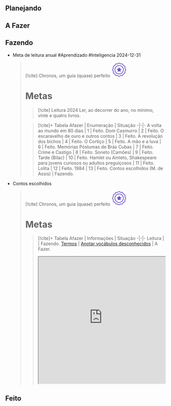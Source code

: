 ## Planejando

## A Fazer

## Fazendo
- Meta de leitura anual #Aprendizado #Inteligencia 2024-12-31  
  > [!cite] Chronos, um guia (quase) perfeito
  > ![image](.attachments/82ae44a5a3265e69e717c2f342cb1a202786882c.svg) 
  > # Metas
  > > [!cite] Leitura 2024
  > > Ler, ao decorrer do ano, no mínimo, vinte e quatro livros.
  > 
  > >  [!cite]+ Tabela
  > >  Afazer | Enumeração | Situação
  > > -|-|-
  > > A volta ao mundo em 80 dias | 1 | Feito.
  > > Dom Casmurro | 2 | Feito.
  > > O escaravelho de ouro e outros contos | 3 | Feito.
  > > A revolução dos bichos | 4 | Feito.
  > > O Cortiço | 5 | Feito.
  > > A mão e a luva | 6 | Feito.
  > > Memórias Póstumas de Brás Cubas | 7 | Feito.
  > > Crime e Castigo | 8 | Feito.
  > > Soneto (Camões) | 9 | Feito.
  > > Tarde (Bilac) | 10 | Feito.
  > > Hamlet ou Amleto, Shakespeare para jovens curiosos ou adultos preguiçosos | 11 | Feito.
  > > Lolita | 12 | Feito.
  > > 1984 | 13 | Feito.
  > >  Contos escolhidos (M. de Assis) | Fazendo.
  > 
- Contos escolhidos  
  > [!cite] Chronos, um guia (quase) perfeito
  > ![image](.attachments/82ae44a5a3265e69e717c2f342cb1a202786882c.svg) 
  > # Metas
  > >  [!cite]+ Tabela
  > >  Afazer | Informações | Situação
  > > -|-|-
  > > Leitura | | Fazendo.
  > > [Termos]() | [Anotar vocábulos desconhecidos]() | A Fazer.
  > > 
  >  >  <iframe
  >  >   src="https://efzevios.github.io/Spork/Leitura.html"
  >  >   style="width:100%;height:;aspect-ratio:1/1"
  >  >   scrolling="yes">
  >  > </iframe>

## Feito